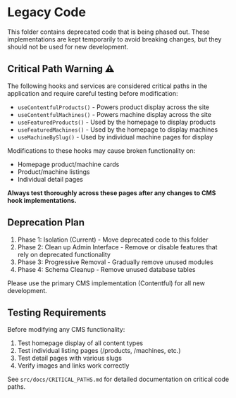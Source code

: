 
# Legacy Code

This folder contains deprecated code that is being phased out. These implementations are kept temporarily to avoid breaking changes, but they should not be used for new development.

## Critical Path Warning ⚠️

The following hooks and services are considered critical paths in the application and require careful testing before modification:

- `useContentfulProducts()` - Powers product display across the site
- `useContentfulMachines()` - Powers machine display across the site
- `useFeaturedProducts()` - Used by the homepage to display products
- `useFeaturedMachines()` - Used by the homepage to display machines
- `useMachineBySlug()` - Used by individual machine pages for display

Modifications to these hooks may cause broken functionality on:
- Homepage product/machine cards
- Product/machine listings
- Individual detail pages

**Always test thoroughly across these pages after any changes to CMS hook implementations.**

## Deprecation Plan

1. Phase 1: Isolation (Current) - Move deprecated code to this folder
2. Phase 2: Clean up Admin Interface - Remove or disable features that rely on deprecated functionality
3. Phase 3: Progressive Removal - Gradually remove unused modules
4. Phase 4: Schema Cleanup - Remove unused database tables

Please use the primary CMS implementation (Contentful) for all new development.

## Testing Requirements

Before modifying any CMS functionality:
1. Test homepage display of all content types
2. Test individual listing pages (/products, /machines, etc.)
3. Test detail pages with various slugs
4. Verify images and links work correctly

See `src/docs/CRITICAL_PATHS.md` for detailed documentation on critical code paths.

